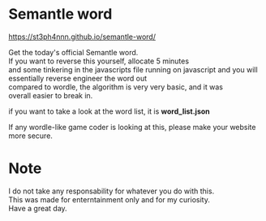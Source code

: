 # Semantle word

https://st3ph4nnn.github.io/semantle-word/  


Get the today's official Semantle word.  
If you want to reverse this yourself, allocate 5 minutes  
and some tinkering in the javascripts file running on javascript
and you will essentially reverse engineer the word out   
compared to wordle, the algorithm is very very basic, and it was  
overall easier to break in.

if you want to take a look at the word list, it is **word_list.json**

If any wordle-like game coder is looking at this,
please make your website more secure.

# Note

I do not take any responsability for whatever you do with this.  
This was made for enterntainment only and for my curiosity.  
Have a great day.